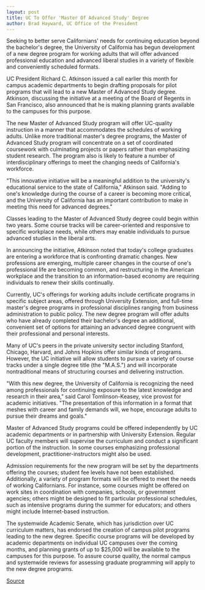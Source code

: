 ```yaml
---
layout: post
title: UC To Offer 'Master Of Advanced Study' Degree
author: Brad Hayward, UC Office of the President
---
```


Seeking to better serve Californians' needs for continuing education beyond the bachelor's degree, the University of California has begun development of a new degree program for working adults that will offer advanced professional education and advanced liberal studies in a variety of flexible and conveniently scheduled formats.

UC President Richard C. Atkinson issued a call earlier this month for campus academic departments to begin drafting proposals for pilot programs that will lead to a new Master of Advanced Study degree. Atkinson, discussing the initiative at a meeting of the Board of Regents in San Francisco, also announced that he is making planning grants available to the campuses for this purpose.

The new Master of Advanced Study program will offer UC-quality instruction in a manner that accommodates the schedules of working adults. Unlike more traditional master's degree programs, the Master of Advanced Study program will concentrate on a set of coordinated coursework with culminating projects or papers rather than emphasizing student research. The program also is likely to feature a number of interdisciplinary offerings to meet the changing needs of California's workforce.

"This innovative initiative will be a meaningful addition to the university's educational service to the state of California," Atkinson said. "Adding to one's knowledge during the course of a career is becoming more critical, and the University of California has an important contribution to make in meeting this need for advanced degrees."

Classes leading to the Master of Advanced Study degree could begin within two years. Some course tracks will be career-oriented and responsive to specific workplace needs, while others may enable individuals to pursue advanced studies in the liberal arts.

In announcing the initiative, Atkinson noted that today's college graduates are entering a workforce that is confronting dramatic changes. New professions are emerging, multiple career changes in the course of one's professional life are becoming common, and restructuring in the American workplace and the transition to an information-based economy are requiring individuals to renew their skills continually.

Currently, UC's offerings for working adults include certificate programs in specific subject areas, offered through University Extension, and full-time master's degree programs in professional disciplines ranging from business administration to public policy. The new degree program will offer adults who have already completed their bachelor's degree an additional, convenient set of options for attaining an advanced degree congruent with their professional and personal interests.

Many of UC's peers in the private university sector including Stanford, Chicago, Harvard, and Johns Hopkins offer similar kinds of programs. However, the UC initiative will allow students to pursue a variety of course tracks under a single degree title (the "M.A.S.") and will incorporate nontraditional means of structuring courses and delivering instruction.

"With this new degree, the University of California is recognizing the need among professionals for continuing exposure to the latest knowledge and research in their area," said Carol Tomlinson-Keasey, vice provost for academic initiatives. "The presentation of this information in a format that meshes with career and family demands will, we hope, encourage adults to pursue their dreams and goals."

Master of Advanced Study programs could be offered independently by UC academic departments or in partnership with University Extension. Regular UC faculty members will supervise the curriculum and conduct a significant portion of the instruction. In some courses emphasizing professional development, practitioner-instructors might also be used.

Admission requirements for the new program will be set by the departments offering the courses; student fee levels have not been established. Additionally, a variety of program formats will be offered to meet the needs of working Californians. For instance, some courses might be offered on work sites in coordination with companies, schools, or government agencies; others might be designed to fit particular professional schedules, such as intensive programs during the summer for educators; and others might include Internet-based instruction.

The systemwide Academic Senate, which has jurisdiction over UC curriculum matters, has endorsed the creation of campus pilot programs leading to the new degree. Specific course programs will be developed by academic departments on individual UC campuses over the coming months, and planning grants of up to $25,000 will be available to the campuses for this purpose. To assure course quality, the normal campus and systemwide reviews for assessing graduate programming will apply to the new degree programs.

[Source](http://www1.ucsc.edu/oncampus/currents/98-99/07-27/degree.htm "Permalink to UC develops Master of Advanced Study: 07-27-98")
